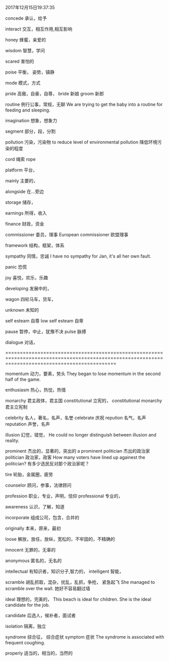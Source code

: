 2017年12月15日19:37:35


concede							承认，给予

interact						交互，相互作用,相互影响

honey							蜂蜜，亲爱的


wisdom							智慧，学问

scared							害怕的

poise							平衡， 姿势，镇静

mode							模式，方式


pride							高傲，自豪，自尊，
bride							新娘
groom							新郎

routine							例行公事，常规，无聊
We are trying to get the baby into a routine for feeding and sleeping.

imagination						想象，想象力

segment							部分，段，分割

pollution						污染，污染物
to reduce level of environmental pollution
降低环境污染的程度

cord							绳索
rope	


platform						平台，

mainly							主要的，

alongside						在...旁边

storage							储存，

earnings						所得，收入


finance							财政，资金

commissioner					委员，理事
European commissioner			欧盟理事

framework						结构，框架，体系


sympathy						同情，忠诚
I have no sympathy for Jan, it's all her own fault.


panic							恐慌

joy								喜悦，欢乐，乐趣

developing						发展中的，

wagon							四轮马车，货车，

unknown							未知的

self esteam						自尊
low self esteam					自卑


pause							暂停，中止，犹豫不决
pulse							脉搏

dialogue						对话，







==================================================================================================================================================

momentum						动力，要素，势头
They began to lose momentum in the second half of the game.

enthusiasm						热心，热忱，热情




monarchy						君主政体，君主国
constitutional					立宪的，
constitutional monarchy			君主立宪制


celebrity						名人，著名，名声，名誉
celebrate						庆祝
repution						名气，名声
reputation						声誉，名声



illusion						幻觉，错觉，
He could no longer distinguish between illusion and reality.


prominent						杰出的，显著的，突出的
a prominent politician			杰出的政治家
politician						政治家，政客
How many voters have lined up againest the politician?
有多少选民反对那个政治家呢？


tire							轮胎，金属圈，疲劳



counselor						顾问，参事，法律顾问

profession						职业，专业，声明，信仰
professional					专业的，

	
awareness						认识，了解，知道

incorporate						组成公司，包含，合并的

originally						本来，原来，最初


loose							解放，放任，放纵，宽松的，不牢固的，不精确的

innocent						无罪的，无辜的

anonymous						匿名的，无名的

intellectual					有知识者，知识分子,智力的，
intelligent						智能，



scramble						胡乱抓取，混杂，扰乱，乱抓，争抢， 紧急起飞
She managed to scramble over the wall.
她好不容易翻过墙


ideal							理想的，完美的，
This beach is ideal for children.
She is the ideal candidate for the job.

candidate						后选人，候补者，面试者


isolation						隔离，独立


syndrome						综合征， 综合症状
symptom							症状
The syndrome is associated with frequent coughing.


properly						适当的，相当的，当然的








